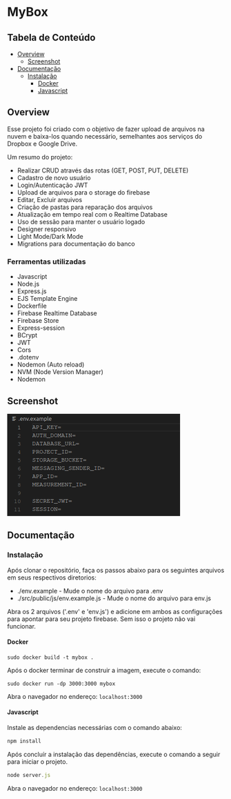 # MyBox

## Tabela de Conteúdo
- [Overview](#overview)
  - [Screenshot](#screenshot) 
- [Documentação](#documentação)
  - [Instalação](#instalação)
    - [Docker](#docker)
    - [Javascript](#javascript)

## Overview

Esse projeto foi criado com o objetivo de fazer upload de arquivos na nuvem e baixa-los quando necessário, semelhantes aos serviços do Dropbox e Google Drive.

Um resumo do projeto:
<ul>
  <li>Realizar CRUD através das rotas (GET, POST, PUT, DELETE)</li>
  <li>Cadastro de novo usuário</li>
  <li>Login/Autenticação JWT</li>
  <li>Upload de arquivos para o storage do firebase</li>
  <li>Editar, Excluir arquivos</li>
  <li>Criação de pastas para reparação dos arquivos</li>
  <li>Atualização em tempo real com o Realtime Database</li>
  <li>Uso de sessão para manter o usuário logado</li>
  <li>Designer responsivo</li>
  <li>Light Mode/Dark Mode</li>
  <li>Migrations para documentação do banco</li>
</ul>

### Ferramentas utilizadas
<ul>
  <li>Javascript</li>
  <li>Node.js</li>
  <li>Express.js</li>
  <li>EJS Template Engine</li>
  <li>Dockerfile</li>
  <li>Firebase Realtime Database</li>
  <li>Firebase Store</li>
  <li>Express-session</li>
  <li>BCrypt</li>
  <li>JWT</li>
  <li>Cors</li>
  <li>.dotenv</li>
  <li>Nodemon (Auto reload)</li>
  <li>NVM (Node Version Manager) </li>
  <li>Nodemon</li>
</ul>

## Screenshot

<img src="./img-readme/1.png" />

## Documentação

### Instalação

Após clonar o repositório, faça os passos abaixo para os seguintes arquivos em seus respectivos diretorios:
  - ./env.example - Mude o nome do arquivo para .env
  - ./src/public/js/env.example.js - Mude o nome do arquivo para env.js
  
  Abra os 2 arquivos ('.env' e 'env.js') e adicione em ambos as configurações para apontar para seu projeto firebase. Sem isso o projeto não vai    funcionar.

#### Docker

```
sudo docker build -t mybox .
```
  Após o docker terminar de construir a imagem, execute o comando:
  
```
sudo docker run -dp 3000:3000 mybox
```

Abra o navegador no endereço: ```localhost:3000```

#### Javascript

  Instale as dependencias necessárias com o comando abaixo:

```javascript
npm install
```

Após concluír a instalação das dependências, execute o comando a seguir para iniciar o projeto.

```javascript
node server.js
```

Abra o navegador no endereço: ```localhost:3000```

